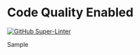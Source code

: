# Code Quality Enabled

[![GitHub Super-Linter](https://github.com/VishalCodes/NodeJs/workflows/Lint%20Code%20Base/badge.svg)](https://github.com/marketplace/actions/super-linter)

Sample
